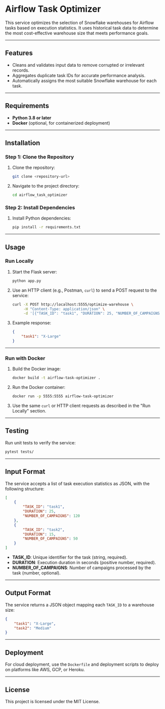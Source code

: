 
# Airflow Task Optimizer

This service optimizes the selection of Snowflake warehouses for Airflow tasks based on execution statistics. It uses historical task data to determine the most cost-effective warehouse size that meets performance goals.

---

## Features
- Cleans and validates input data to remove corrupted or irrelevant records.
- Aggregates duplicate task IDs for accurate performance analysis.
- Automatically assigns the most suitable Snowflake warehouse for each task.

---

## Requirements
- **Python 3.8 or later**
- **Docker** (optional, for containerized deployment)

---

## Installation
### Step 1: Clone the Repository
1. Clone the repository:
   ```bash
   git clone <repository-url>
   ```
2. Navigate to the project directory:
   ```bash
   cd airflow_task_optimizer
   ```

### Step 2: Install Dependencies
1. Install Python dependencies:
   ```bash
   pip install -r requirements.txt
   ```

---

## Usage
### Run Locally
1. Start the Flask server:
   ```bash
   python app.py
   ```

2. Use an HTTP client (e.g., Postman, `curl`) to send a POST request to the service:
   ```bash
   curl -X POST http://localhost:5555/optimize-warehouse \
        -H "Content-Type: application/json" \
        -d '[{"TASK_ID": "task1", "DURATION": 25, "NUMBER_OF_CAMPAIGNS": 120}]'
   ```

3. Example response:
   ```json
   {
       "task1": "X-Large"
   }
   ```

---

### Run with Docker
1. Build the Docker image:
   ```bash
   docker build -t airflow-task-optimizer .
   ```

2. Run the Docker container:
   ```bash
   docker run -p 5555:5555 airflow-task-optimizer
   ```

3. Use the same `curl` or HTTP client requests as described in the "Run Locally" section.

---

## Testing
Run unit tests to verify the service:
```bash
pytest tests/
```

---

## Input Format
The service accepts a list of task execution statistics as JSON, with the following structure:
```json
[
    {
        "TASK_ID": "task1",
        "DURATION": 25,
        "NUMBER_OF_CAMPAIGNS": 120
    },
    {
        "TASK_ID": "task2",
        "DURATION": 15,
        "NUMBER_OF_CAMPAIGNS": 50
    }
]
```

- **TASK_ID**: Unique identifier for the task (string, required).
- **DURATION**: Execution duration in seconds (positive number, required).
- **NUMBER_OF_CAMPAIGNS**: Number of campaigns processed by the task (number, optional).

---

## Output Format
The service returns a JSON object mapping each `TASK_ID` to a warehouse size:
```json
{
    "task1": "X-Large",
    "task2": "Medium"
}
```

---

## Deployment
For cloud deployment, use the `Dockerfile` and deployment scripts to deploy on platforms like AWS, GCP, or Heroku.

---

## License
This project is licensed under the MIT License.
